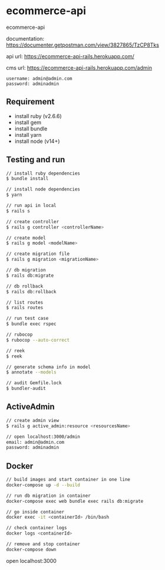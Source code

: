
# ecommerce-api

ecommerce-api

documentation: <https://documenter.getpostman.com/view/3827865/TzCP8Tks>

api url: <https://ecommerce-api-rails.herokuapp.com/>

cms url: <https://ecommerce-api-rails.herokuapp.com/admin>

```
username: admin@admin.com
password: adminadmin
```

## Requirement

- install ruby (v2.6.6)
- install gem
- install bundle
- install yarn
- install node (v14+)

## Testing and run

```zsh
// install ruby dependencies
$ bundle install

// install node dependencies
$ yarn

// run api in local
$ rails s

// create controller
$ rails g controller <controllerName>

// create model
$ rails g model <modelName>

// create migration file
$ rails g migration <migrationName>

// db migration
$ rails db:migrate

// db rollback
$ rails db:rollback

// list routes
$ rails routes

// run test case
$ bundle exec rspec

// rubocop
$ rubocop --auto-correct

// reek
$ reek

// generate schema info in model
$ annotate --models

// audit Gemfile.lock
$ bundler-audit
```

## ActiveAdmin

```zsh
// create admin view
$ rails g active_admin:resource <resourcesName>

// open localhost:3000/admin
email: admin@admin.com
password: adminadmin
```

## Docker

```zsh
// build images and start container in one line
docker-compose up -d --build

// run db migration in container
docker-compose exec web bundle exec rails db:migrate

// go inside container
docker exec -it <containerId> /bin/bash

// check container logs
docker logs <containerId>

// remove and stop container
docker-compose down
```

open localhost:3000